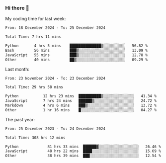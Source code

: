 ### Hi there 👋

My coding time for last week:

<!--START_SECTION:week-->

```txt
From: 18 December 2024 - To: 25 December 2024

Total Time: 7 hrs 11 mins

Python       4 hrs 5 mins    ██████████████▒░░░░░░░░░░   56.82 %
Bash         56 mins         ███▒░░░░░░░░░░░░░░░░░░░░░   13.09 %
JavaScript   55 mins         ███▒░░░░░░░░░░░░░░░░░░░░░   12.78 %
Other        40 mins         ██▒░░░░░░░░░░░░░░░░░░░░░░   09.29 %
```

<!--END_SECTION:week-->

Last month:

<!--START_SECTION:month-->

```txt
From: 23 November 2024 - To: 23 December 2024

Total Time: 29 hrs 58 mins

Python           12 hrs 23 mins  ██████████▒░░░░░░░░░░░░░░   41.34 %
JavaScript       7 hrs 24 mins   ██████▒░░░░░░░░░░░░░░░░░░   24.72 %
Markdown         4 hrs 6 mins    ███▒░░░░░░░░░░░░░░░░░░░░░   13.72 %
Other            1 hr 16 mins    █░░░░░░░░░░░░░░░░░░░░░░░░   04.27 %
```

<!--END_SECTION:month-->

The past year:

<!--START_SECTION:year-->

```txt
From: 25 December 2023 - To: 24 December 2024

Total Time: 308 hrs 12 mins

Python             81 hrs 33 mins  ██████▓░░░░░░░░░░░░░░░░░░   26.46 %
JavaScript         48 hrs 22 mins  ████░░░░░░░░░░░░░░░░░░░░░   15.69 %
Other              38 hrs 39 mins  ███░░░░░░░░░░░░░░░░░░░░░░   12.54 %
```

<!--END_SECTION:year-->

